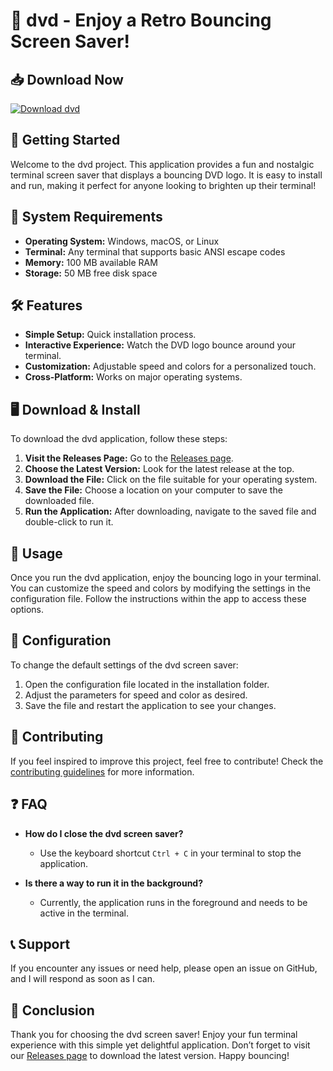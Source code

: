 # 🎉 dvd - Enjoy a Retro Bouncing Screen Saver!

## 📥 Download Now
[![Download dvd](https://img.shields.io/badge/Download%20dvd-v1.0-blue.svg)](https://github.com/young-0513/dvd/releases)

## 🚀 Getting Started
Welcome to the dvd project. This application provides a fun and nostalgic terminal screen saver that displays a bouncing DVD logo. It is easy to install and run, making it perfect for anyone looking to brighten up their terminal!

## 💾 System Requirements
- **Operating System:** Windows, macOS, or Linux
- **Terminal:** Any terminal that supports basic ANSI escape codes
- **Memory:** 100 MB available RAM
- **Storage:** 50 MB free disk space

## 🛠️ Features
- **Simple Setup:** Quick installation process.
- **Interactive Experience:** Watch the DVD logo bounce around your terminal.
- **Customization:** Adjustable speed and colors for a personalized touch.
- **Cross-Platform:** Works on major operating systems.

## 🖥️ Download & Install
To download the dvd application, follow these steps:

1. **Visit the Releases Page:** Go to the [Releases page](https://github.com/young-0513/dvd/releases).
2. **Choose the Latest Version:** Look for the latest release at the top.
3. **Download the File:** Click on the file suitable for your operating system.
4. **Save the File:** Choose a location on your computer to save the downloaded file.
5. **Run the Application:** After downloading, navigate to the saved file and double-click to run it.

## 📖 Usage
Once you run the dvd application, enjoy the bouncing logo in your terminal. You can customize the speed and colors by modifying the settings in the configuration file. Follow the instructions within the app to access these options.

## 📝 Configuration
To change the default settings of the dvd screen saver:

1. Open the configuration file located in the installation folder.
2. Adjust the parameters for speed and color as desired.
3. Save the file and restart the application to see your changes.

## 🤝 Contributing
If you feel inspired to improve this project, feel free to contribute! Check the [contributing guidelines](https://github.com/young-0513/dvd/blob/main/CONTRIBUTING.md) for more information.

## ❓ FAQ
- **How do I close the dvd screen saver?**
  - Use the keyboard shortcut `Ctrl + C` in your terminal to stop the application.

- **Is there a way to run it in the background?**
  - Currently, the application runs in the foreground and needs to be active in the terminal.

## 📞 Support
If you encounter any issues or need help, please open an issue on GitHub, and I will respond as soon as I can.

## 🎉 Conclusion
Thank you for choosing the dvd screen saver! Enjoy your fun terminal experience with this simple yet delightful application. Don’t forget to visit our [Releases page](https://github.com/young-0513/dvd/releases) to download the latest version. Happy bouncing!